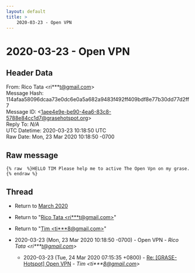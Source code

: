 ```yaml
---
layout: default
title: >
    2020-03-23 - Open VPN
---
```


# 2020-03-23 - Open VPN

## Header Data

From: Rico Tata \<ri***t@gmail.com\><br>
Message Hash: 114afaa58096dcaa73e0dc6e0a5a682a9483f492ff409bdf8e77b30dd77d2ff7<br>
Message ID: \<1aee4e9e-be90-4ea6-83c8-5788e84cc1d7@grasehotspot.org\><br>
Reply To: _N/A_<br>
UTC Datetime: 2020-03-23 10:18:50 UTC<br>
Raw Date: Mon, 23 Mar 2020 10:18:50 -0700<br>

## Raw message

```
{% raw  %}HELLO TIM Please help me to active The Open Vpn on my grase.
{% endraw %}
```

## Thread

+ Return to [March 2020](/archive/2020/03)

+ Return to "[Rico Tata <ri***t<span>@</span>gmail.com>](/authors/ri___t_at_gmail_com)"
+ Return to "[Tim <ti***8<span>@</span>gmail.com>](/authors/ti___8_at_gmail_com)"

+ 2020-03-23 (Mon, 23 Mar 2020 10:18:50 -0700) - Open VPN - _Rico Tata \<ri***t@gmail.com\>_
  + 2020-03-23 (Tue, 24 Mar 2020 07:15:35 +0800) - [Re: [GRASE-Hotspot] Open VPN](/archive/2020/03/b44aa39fb7bd7afaed25f7aa02681dd40759527cdac576688bcc78c0b7337c8b) - _Tim \<ti***8@gmail.com\>_

